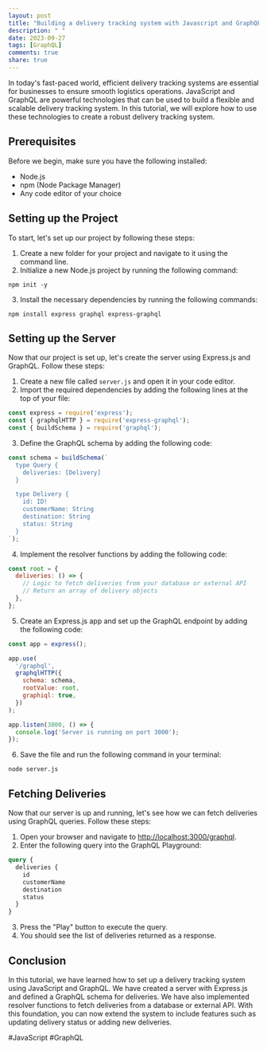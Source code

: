 ```yaml
---
layout: post
title: "Building a delivery tracking system with Javascript and GraphQL"
description: " "
date: 2023-09-27
tags: [GraphQL]
comments: true
share: true
---
```


In today's fast-paced world, efficient delivery tracking systems are essential for businesses to ensure smooth logistics operations. JavaScript and GraphQL are powerful technologies that can be used to build a flexible and scalable delivery tracking system. In this tutorial, we will explore how to use these technologies to create a robust delivery tracking system.

## Prerequisites
Before we begin, make sure you have the following installed:
- Node.js
- npm (Node Package Manager)
- Any code editor of your choice

## Setting up the Project
To start, let's set up our project by following these steps:

1. Create a new folder for your project and navigate to it using the command line.
2. Initialize a new Node.js project by running the following command:
```shell
npm init -y
```
3. Install the necessary dependencies by running the following commands:
```shell
npm install express graphql express-graphql
```

## Setting up the Server
Now that our project is set up, let's create the server using Express.js and GraphQL. Follow these steps:

1. Create a new file called `server.js` and open it in your code editor.
2. Import the required dependencies by adding the following lines at the top of your file:
```javascript
const express = require('express');
const { graphqlHTTP } = require('express-graphql');
const { buildSchema } = require('graphql');
```
3. Define the GraphQL schema by adding the following code:
```javascript
const schema = buildSchema(`
  type Query {
    deliveries: [Delivery]
  }

  type Delivery {
    id: ID!
    customerName: String
    destination: String
    status: String
  }
`);
```
4. Implement the resolver functions by adding the following code:
```javascript
const root = {
  deliveries: () => {
    // Logic to fetch deliveries from your database or external API
    // Return an array of delivery objects
  },
};
```
5. Create an Express.js app and set up the GraphQL endpoint by adding the following code:
```javascript
const app = express();

app.use(
  '/graphql',
  graphqlHTTP({
    schema: schema,
    rootValue: root,
    graphiql: true,
  })
);

app.listen(3000, () => {
  console.log('Server is running on port 3000');
});
```
6. Save the file and run the following command in your terminal:
```shell
node server.js
```

## Fetching Deliveries
Now that our server is up and running, let's see how we can fetch deliveries using GraphQL queries. Follow these steps:

1. Open your browser and navigate to [http://localhost:3000/graphql](http://localhost:3000/graphql).
2. Enter the following query into the GraphQL Playground:
```graphql
query {
  deliveries {
    id
    customerName
    destination
    status
  }
}
```
3. Press the "Play" button to execute the query.
4. You should see the list of deliveries returned as a response.

## Conclusion
In this tutorial, we have learned how to set up a delivery tracking system using JavaScript and GraphQL. We have created a server with Express.js and defined a GraphQL schema for deliveries. We have also implemented resolver functions to fetch deliveries from a database or external API. With this foundation, you can now extend the system to include features such as updating delivery status or adding new deliveries.

#JavaScript #GraphQL